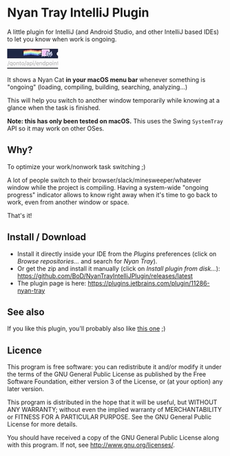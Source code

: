 Nyan Tray IntelliJ Plugin
====

A little plugin for IntelliJ (and Android Studio, and other IntelliJ based IDEs)
to let you know when work is ongoing.

![Illustration](/illus.gif?raw=true "Illustration")

It shows a Nyan Cat **in your macOS menu bar** whenever something is "ongoing" (loading, compiling, building, searching, analyzing...)

This will help you switch to another window temporarily while knowing at a glance when the task is finished.

**Note: this has only been tested on macOS.** This uses the Swing <code>SystemTray</code> API so it may work on other OSes.

      
Why?
----
To optimize your work/nonwork task switching ;)

A lot of people switch to their browser/slack/minesweeper/whatever window while the project
is compiling. Having a system-wide "ongoing progress" indicator allows to 
know right away when it's time to go back to work, even from another window or space.

That's it!


Install / Download
----
- Install it directly inside your IDE from the *Plugins* preferences (click on *Browse repositories...* and search for *Nyan Tray*).
- Or get the zip and install it manually (click on *Install plugin from disk...*): https://github.com/BoD/NyanTrayIntelliJPlugin/releases/latest
- The plugin page is here: https://plugins.jetbrains.com/plugin/11286-nyan-tray


See also
----

If you like this plugin, you'll probably also like [this one](https://github.com/batya239/NyanProgressBar) ;)


Licence
----

This program is free software: you can redistribute it and/or modify
it under the terms of the GNU General Public License as published by
the Free Software Foundation, either version 3 of the License, or
(at your option) any later version.

This program is distributed in the hope that it will be useful,
but WITHOUT ANY WARRANTY; without even the implied warranty of
MERCHANTABILITY or FITNESS FOR A PARTICULAR PURPOSE.  See the
GNU General Public License for more details.

You should have received a copy of the GNU General Public License
along with this program.  If not, see <http://www.gnu.org/licenses/>.